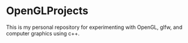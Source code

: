 # OpenGLProjects
This is my personal repository for experimenting with OpenGL, glfw, and computer graphics using c++.
